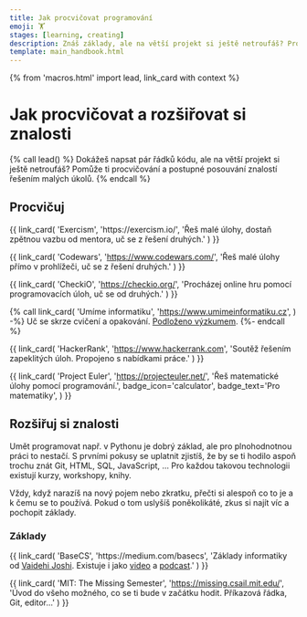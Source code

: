 ```yaml
---
title: Jak procvičovat programování
emoji: 🏋️
stages: [learning, creating]
description: Znáš základy, ale na větší projekt si ještě netroufáš? Procvičuj programování na malých úkolech a rozšiřuj si znalosti
template: main_handbook.html
---
```


{% from 'macros.html' import lead, link_card with context %}


# Jak procvičovat a rozšiřovat si znalosti

{% call lead() %}
  Dokážeš napsat pár řádků kódu, ale na větší projekt si ještě netroufáš?
  Pomůže ti procvičování a postupné posouvání znalostí řešením malých úkolů.
{% endcall %}

## Procvičuj

<div class="link-cards">
  {{ link_card(
    'Exercism',
    'https://exercism.io/',
    'Řeš malé úlohy, dostaň zpětnou vazbu od mentora, uč se z řešení druhých.'
  ) }}

  {{ link_card(
    'Codewars',
    'https://www.codewars.com/',
    'Řeš malé úlohy přímo v prohlížeči, uč se z řešení druhých.'
  ) }}

  {{ link_card(
    'CheckiO',
    'https://checkio.org/',
    'Procházej online hru pomocí programovacích úloh, uč se od druhých.'
  ) }}

  {% call link_card(
    'Umíme informatiku',
    'https://www.umimeinformatiku.cz',
  ) -%}
    Uč se skrze cvičení a opakování. [Podloženo výzkumem](https://www.umimeto.org/podlozeno-vyzkumem).
  {%- endcall %}

  {{ link_card(
    'HackerRank',
    'https://www.hackerrank.com',
    'Soutěž řešením zapeklitých úloh. Propojeno s nabídkami práce.'
  ) }}

  {{ link_card(
    'Project Euler',
    'https://projecteuler.net/',
    'Řeš matematické úlohy pomocí programování.',
    badge_icon='calculator',
    badge_text='Pro matematiky',
  ) }}
</div>


## Rozšiřuj si znalosti    <span id="skills"></span>

Umět programovat např. v Pythonu je dobrý základ, ale pro plnohodnotnou práci to nestačí. S prvními pokusy se uplatnit zjistíš, že by se ti hodilo aspoň trochu znát Git, HTML, SQL, JavaScript, … Pro každou takovou technologii existují kurzy, workshopy, knihy.

Vždy, když narazíš na nový pojem nebo zkratku, přečti si alespoň co to je a k čemu se to používá. Pokud o tom uslyšíš poněkolikáté, zkus si najít víc a pochopit základy.

### Základy    <span id="basics"></span>

<div class="link-cards">
  {{ link_card(
    'BaseCS',
    'https://medium.com/basecs',
    'Základy informatiky od <a href="https://twitter.com/vaidehijoshi">Vaidehi Joshi</a>.
        Existuje i jako
        <a href="https://dev.to/vaidehijoshi/linked-lists--basecs-video-series--2le8">video</a>
        a
        <a href="https://www.codenewbie.org/basecs">podcast</a>.'
  ) }}

  {{ link_card(
    'MIT: The Missing Semester',
    'https://missing.csail.mit.edu/',
    'Úvod do všeho možného, co se ti bude v začátku hodit. Příkazová řádka, Git, editor…'
  ) }}
</div>


<!-- {#

— Zvládnout psané návody a zdroje v angličtině. Bez ní se v IT funguje jen velmi těžko. Není potřeba mluvit, psát vysloveně bez chyb apod. většinu toho stejně ani nepíšou rodilí mluvčí. Ale přečíst si nějaký text a vědět o čem je, třeba: _By default, browsers separate paragraphs with a single blank line. Alternate separation methods, such as first-line indentation, can be achieved with CSS._ je skoro nutnost. Měl jsem klientku, která si hodně pomáhala automatickým překladačem a nějak to zvládla ale ideálně bys na angličtině měl zároveň pracovat, aby sis ji zlepšil. Za půl roku můžeš mít viditelné pokroky a rozhodně se ti to neztratí.
A to, že je alespoň nějaká angličtina v podstatě nutnost vědí i ve firmách. Takže když tam pošleš CV s tím, že umíš velmi málo, tak už si tím snižuješ šance i kdyby ta firma byla plná lidí, kteří mluví česky. Protože i v takové firmě je většinou zvykem psát třeba komentáře a další texty okolo kódu v angličtině.

algoritmy http://jeffe.cs.illinois.edu/teaching/algorithms/

https://www.manning.com/books/grokking-algorithms

DOM events https://domevents.dev/

assumptions, predpoklady - https://medium.com/@peter.hozak/krkolomn%C3%A9-predpoklady-6f658f552de4

Hafo se řeší jak odinstalovat Linux k Windows

teoreticka informatika - https://bigmachine.io/products/the-imposters-handbook/ a https://en.wikipedia.org/wiki/The_Pragmatic_Programmer

network programming https://beej.us/guide/bgnet/html/

MARKDOWN JAK FUNGUJE, ANALOGIE
Je to jako když jsi autor knihy a píšeš článek na psacím stroji - když chceš někde udělat nadpis, použiješ k tomu # apod. nebo to podtrhnes, když chceš udělat caru, tak uděláš spoustu - za sebou. Pak ten papír das vydavateli a tam to vezme sazeč a udělá z toho pěknou barevnou knihu. Tak Markdown je ten psací stroj a sazec je jakýkoliv program, který bere MD (strojopis) a produkuje HTML (barevnou knihu)
Jako autor mas na barvu obálky a font nadpisu v knize minimální nebo zcela žádný vliv
Ale můžeš dat sazeči vědět, kde je nadpis a kde je seznam

https://12factor.net/

https://www.freecodecamp.org/news/what-is-web-development-how-to-become-a-web-developer-career-path/

Learn learn learn loop
https://twitter.com/OzolinsJanis/status/1420344259367030784

koľko HODÍN DENNE musím PROGRAMOVAŤ? (programátor radí) https://www.youtube.com/watch?app=desktop&v=LG-d_BOZE6k

https://www.facebook.com/groups/pyonieri/posts/5247478988597569/?comment_id=5249157481763053&reply_comment_id=5249165655095569
Teď měj radost, že jsi to nakonec vyřešil 💪 Netrap se tím, že to bylo obtížné. To znamená, že ses u toho hodně naučil. Pokud je to tvůj první pokus aplikovat naučené znalosti na praktickém projektu, není divu, že to šlo obtížně, protože tohle, to přemýšlení kolem toho, rozsekávání problému na podproblémy, debugování, apod., tohle je na celém tom programování to ono, co je největší skok od laika a sledovače tutoriálů k člověku, který dokáže něco reálně naprogramovat.
Mnoho lidí jen točí tutoriály a diví se, že pak nic nedokážou vytvořit. Ty už jsi dál! 🙂
A neboj, už třeba za měsíc se na ten svůj teď těžce vydřený kód budeš dívat a zasměješ se mu.


univerzální technologie, které potřebuješ všude https://twitter.com/vboykis/status/1451985733867216898

https://exercism.org/tracks/python/concepts
https://www.codecademy.com/code-challenges

nandtetris https://www.nand2tetris.org/

https://ivet1987.wz.cz/2020/03/koucovani-na-pyladies-kurzech/

https://regexcrossword.com/
https://refrf.dev/

UX - https://www.designui.cz/hledame-designera
UX http://www.asociaceux.cz/zacinate-s-user-experience

challenge https://www.trywilco.com/

fyzika, animace v javascriptu - https://thecodingtrain.com/, https://natureofcode.com/

matika pro vyvojare https://youtu.be/bOCHTHkBoAs

zaklady bezpecnosti - odkazy na dobre veci jsou na poslednim slajdu kayly prednasky pro klub

data science - My "data science is different now" post has Data Reddit asking questions already answered by my post.
https://twitter.com/vboykis/status/1419302245854818306

https://nemil.com/categories/notes-to-a-young-software-engineer/

- Tereza podcast skvela citace na vliv a výhody komunit
- https://www.pythonistacafe.com/

https://www.mjt.me.uk/posts/falsehoods-programmers-believe-about-addresses/

testování - Pánek má spoustu materiálů k automatizaci: https://www.youtube.com/watch?v=OnpOwlp8Hrg&list=PLZaZq-LUymhx3Lip30OGmsMPdAVoNl45i&index=5

Tak mě napadá, jestli by zdejší mozkový trust nedokázal dát dohromady typická spojení obor + programovací jazyk. Ve smyslu v jakém jazyce se nejčastěji programuje v konkrétních oborech. To by bylo další ze skvelých vodítek pro switchery, když se rozhodují, do jakého jazyka se pustit.
Už jsem tady ten hypreskill.org (od JetBrains) dával víckrát, mám pocit, že to tam celkem mají. Je nutno si kliknout na *open original*, je to dost velkej screenshot…  (rozbalil jsem na ukázku OOP)

Zkus hyperskill.org od JetBrains. Jsou tam algoritmy, matika, obecny veci (kamarad s nedostudovanym matfyzem a dostudovanym Bc. na CVUT FIT rikal, ze mu prijde, ze je tam toho az az co se tyka tech algoritmu a matiky, takze bych se netyral se vsim, ja to bohuzel neposoudim, sem v tomhle pastevec). A myslim, ze by mohl byt nejakej trial mesicni nebo tak neco, abys videl, ze to stoji za to nebo ne.

Zmínit Sifrovacky jako způsob jak si s tím hrát ve volném case

Complete Introduction to the 30 Most Essential Data Structures & Algorithms - DEV
https://dev.to/iuliagroza/complete-introduction-to-the-30-most-essential-data-structures-algorithms-43kd

https://dr-knz.net/programming-levels.html
CEFR https://www.linkedin.com/feed/update/urn:li:activity:6832917085660725248/?commentUrn=urn%3Ali%3Acomment%3A(activity%3A6832917085660725248%2C6832968938511458304)
CEFR Radek Holý
Už se to potřetí snažím přečíst celý, ale nemám na to morál. Nicméně ty kusy, co jsem viděl, vypadaj super. Moc se mi to líbí.
Jen mám pocit, že tam chybí totéž, co řešíme i u nás ve firmě. Soft skills. Jo, je to takový zaklínadlo, ale ukazuje se, že tak nějak podvědomě člověk bere v potaz při povyšování i tuhle stránku. Hlavně co se týče týmové spolupráce a komunikace s klientem/businessem. To v té tabulce zohledněné nevidím.

https://naucse.python.cz/2020/linux-admin/
https://www.edx.org/course/fundamentals-of-red-hat-enterprise-linux

Toto je na procvičení úplně nej: https://ksi.fi.muni.cz/ a nejlepší Python videa má na YouTube Corey Schafer.

https://wizardzines.com/comics/

Prozkoumat tohleto od Radka - https://www.codingame.com/start

https://codingcompetitions.withgoogle.com/codejam
https://adventofcode.com

testování - co to je https://www.youtube.com/watch?v=LQcKWKJ68ps
testování jak na to - https://discord.com/channels/769966886598737931/788826407412170752/884384772669972481

jak na security https://discord.com/channels/769966886598737931/769966887055392768/897087048110997584

8-Bits of Advice for New Programmers (The stuff they don't teach you in school!) https://www.youtube.com/watch?v=vVRCJ52g5m4

Objektove programovani v pythone https://www.youtube.com/playlist?list=PLITREQqtwnOkN5VZv-pD3vm7eBDp7zVcn

Data a social justice https://ehmatthes.github.io/pcc_2e/challenges/coding_for_social_justice/
samizdat

https://wiki.provyvojare.cz/

I am of the opinion that every developer needs to have a solid foundation in computer science/IT
to be successful. If you're a bootcamp or self taught developer, take the time to learn CS concepts like how CPUs,OSes, memory, filesystems, & networks  work, you'll be better for it
https://twitter.com/terrameijar/status/1309999684413521921

PETR A ALGORITMY
- Jak by sis to vlastne teda konkretne predstavoval? Kdyz potkam nekoho, kdo by chtel o algoritmech neco vedet, mam ho poslat za tebou s tim, ze chces vytvorit materialy na toto tema nebo ze je to naucis?
- Můžeš, nebo jen dej vědět že je zájem. Od juniorů nebo i z druhé strany – kdyby si někdo stěžoval že to junioři z JG neumí.

Skills
https://github.com/juniorguru/junior.guru/issues/3

SQL
Především toto: http://sqlzoo.net a případně http://www.w3schools.com/sql/trysql.asp?filename=trysql_select_all
https://mail.google.com/mail/u/0/#inbox/FMfcgxwDrlfqmHRzCLJsKHHFDHbbwrJF

design systems
https://adele.uxpin.com/
http://styleguides.io/

The Most Important Non-Programming Skills for Programmers
https://welearncode.com/most-important-nonprogramming/

proč třídy
https://www.reddit.com/r/learnpython/comments/f0ir0x/i_have_a_demon_i_consider_myself_a_decent_python/?utm_source=share&utm_medium=ios_app&utm_name=iossmf

pridat neco o data analyticich? https://veekaybee.github.io/2019/02/13/data-science-is-different/

linux kernel https://linux-kernel-labs.github.io/refs/heads/master/index.html

Máme selektuju.cz a jakpsatsql.cz ale je to zatím stavěný na snowflake s predpripravenyma datama a dost punkový. Asi by tam šel přidat návod, jak data v trialce naimportovat.
https://github.com/czechitas/da-data-jakpsatsql

CZECH TESTERS GROUP (Prague, Czech Republic)
https://www.meetup.com/ProfessionalTesting/

https://regex101.com/

API - Frontend backend apis https://discord.com/channels/769966886598737931/788826407412170752/916448465817600001

JAK SE NAUČIT JINÝ JAZYK - CELÁ NOVÁ STRÁNKA
přidávám cheat sheet, který porovnává syntaxy pythonu a JS, což člověku dá rychlý náhled jak něco napsat v JS (nebo obráceně). https://github.com/LambdaSchool/CS-Wiki/wiki/Javascript-Python-cheatsheet a https://sayazamurai.github.io/python-vs-javascript/
learn x in x minutes https://twitter.com/nbashaw/status/1187779382628081664

Data science playground https://www.kaggle.com/

Knihy https://learntocodewith.me/posts/programming-books/

JAK SI VYBRAT JAZYK
Ptáš se, jaké auto je nejlepší na to, aby ses naučil řídit. Odpověď je, že nejlepší je jakékoliv, které můžeš zkoušet řídit a nejlépe takové, ve kterém ti to půjde dobře a bude tě to bavit.
Odpověď je, že je jedno, jaký programovací jazyk si vybereš, pokud tě bude bavit a pokud tě napadá, co si v něm pro sebe vytvoříš jako první projekt. Klidně PHP nebo HTML, pokud to má být webovka, klidně C#, pokud hra, je to jedno. Jestliže vůbec nevíš, tak si vyber Python, protože je to dobrá univerzální první volba, dobře se učí a používá se v mnoha oborech, takže si můžeš vybrat později, kdy už tomu budeš lépe rozumět.
Ptáš se, jaké auto je nejlepší na to, aby ses stal profi řidičem. Jenže profi řidičů je spousta druhů a my nevíme, co budeš chtít potom dělat. Řídit autobus (MHD řidič), kamion (mezinárodní dopravce), motorku (kurýr), limuzínu (řidič a bodyguard v jednom 　 )? Každé z toho bude vyžadovat trochu jinou praxi.
Odpověď je, že každý jazyk se hodí na něco trochu jiného. Pokud jsi si jistý, že chceš profesionálně programovat mobilní aplikace, asi nemá smysl ti doporučovat něco jiného, než Kotlin (Android) nebo Swift (iOS). Pokud si ničím tak úplně jistý nejsi, tak si vyber Python, protože je to dobrá univerzální volba, používá se v praxi v mnoha oborech, takže se i pouze s ním (dokonce bez znalosti HTML a dalších) lze uplatnit a najít si svou první práci. Každý další programovací jazyk pro tebe už bude snazší se naučit, takže pokud nevíš, moc to neřeš, v budoucnu se snadno cokoliv doučíš nebo přeučíš, až vědět budeš.
Víc o tom píšu tady: https://junior.guru/learn/

https://www.learnpython.org/
https://github.com/ronreiter/interactive-tutorials

Nauč sa matiku
https://www.elea.sk/
Elea je historicky prvý projekt s matematickými výukovými videami v SR a ČR. Nájdete tu kvalitné a zrozumiteľné materiály úplne zdarma.

My Favorite Free Resources for New Programmers
https://welearncode.com/favorite-free-resources/

The OSSU curriculum is a complete education in computer science using online materials. It's not merely for career training or professional development. It's for those who want a proper, well-rounded grounding in concepts fundamental to all computing disciplines, and for those who have the discipline, will, and (most importantly!) good habits to obtain this education largely on their own, but with support from a worldwide community of fellow learners.
https://github.com/ossu/computer-science

Podobný cíl jako OSSU má i "Teach Yourself Computer Science". Slovy autorů: "You don’t need yet another “200+ Free Online Courses” listicle. You need answers to these questions: Which subjects should you learn, and why? What is the best book or video lecture series for each subject? This guide is our attempt to definitively answer these questions." https://teachyourselfcs.com/

Parádní příspěvek o algoritmech
https://discord.com/channels/769966886598737931/769966887055392768/906583738140467271

Unity
Za uložení na později stojí i Brackeys na YT. Kanál narvanej úplně vším co tě okolo tvorby her v Unity napadne. K prasknutí. Má pak i discord komunitu, početnou a aktivní. https://www.youtube.com/c/Brackeys

Morsels exercise
https://twitter.com/obiskywalker/status/1278665773523898368

Kateřina Shine Churanová Kniha Fluent Python od O'Reilly. Asi nejlíp zpracovaná učebnice Python pro pokročilé.

sítě
https://www.libordos.eu/Prednasky/

If you want to start learning Python programming with a focus on data analysis (for journalism) this is the best starter course I've ever encountered https://t.co/jkmx3tjAM3— Simon Willison (@simonw) March 21, 2020
https://twitter.com/simonw/status/1241403850788982784

This is a series of books diving deep into the core mechanisms of the JavaScript language. This is the second edition of the book series:
https://github.com/getify/You-Dont-Know-JS

deeplearning
https://www.facebook.com/groups/pyonieri/permalink/3292652264080261/
https://deeplizard.com/learn/playlist/PLZbbT5o_s2xq7LwI2y8_QtvuXZedL6tQU
https://www.mff.cuni.cz/en

datovy povolani - Kokes:
ty role se rok od roku mění, ale ta nějak dlouhodobě to vnímám takhle- data analyst - tohle vzniká z těch různých digitálních akademií, databázovejch tréninků atd., zejména deskriptivní analýzy, reporting atd.
- data scientist - taková všehochuť, všichni to chtěj, nikdo neví co to vlastně je, a každej kdo prošel jednou Kaggle competition si to píše do CV
- data engineer - infrastrukturní/orchestrační support pro ty dvě role výše - moc firem je nemá, často jsou (částečně) nahrazovaný nějakou službou/infrastrukturou/kontraktoremco se týče hlášení - tak na analysty se hlásí juniornější lidi, kteří se chtěji dostat do oboru, na scientisty se hlásí skoro všichni a na engineery skoro nikdo
https://gist.github.com/kokes/49ca2f42edf30d6a1f02e3859ad3f9f2

https://www.fullstackpython.com/

Alois Tomasek za me nejlepsi zdroj kterej rad davam je tenhle https://krokodata.vse.cz/ .... k pochopeni SQL je dobry odkaz treba O modelování -> tutorial analyzy -> vztahy

The old age problem of junior sysadmin or programmer pic.twitter.com/OALNV1Xgij— The Best Linux Blog In the Unixverse (@nixcraft) November 26, 2018
https://twitter.com/nixcraft/status/1066903824634384386

MeetUp-ing like a Boss
https://medium.com/le-wagon/meetup-ing-like-a-boss-1a4493d75fa6

Mapa technologií
https://discord.com/channels/769966886598737931/811910782664704040/847778860928860170

OOP bez blbostí
https://www.reddit.com/r/learnpython/comments/lkaffj/looking_for_a_tutorial_on_classes_that_isnt_about/?utm_source=share&utm_medium=ios_app&utm_name=iossmf

DNS, sítě https://twitter.com/simonw/status/1364356791954366464

nejlepsi kurz na OS https://www.udacity.com/course/introduction-to-operating-systems--ud923

Jak vysvětlit OOP https://www.reddit.com/r/learnprogramming/comments/m6yb5z/how_would_you_explain_what_object_oriented/

design patterns overused
https://twitter.com/ericnormand/status/1364595203420479494
https://trello.com/c/eSNJQTCe/2273-design-patterns
K návrhovým vzorům – rozdělil bych je takto 🙂  - takové, na které selským rozumem přijdete (např. zmíněný adapter), ale je fajn mít nějakou terminologii (a bohužel i buzeraci na pohovorech). - pak takové, které řeší nějaký konkrétní problém v konkrétním jazyce (typicky Java, C++), a třeba nedávají smysl v Pythonu - např. singleton - a vzory, které vám pomohou vyřešit nějaký hlubší problém a selským rozumem byste na ně přicházeli dlouho nebo by vás ani nenapadlo je použít - dataloader, data mapper, unit of work, activerecord, idempotence, immutable typy, job queue...

Junior frontend CLI:  hlavně se toho nebát, za mě tohle (+-): ls, pwd, cd, mkdir, touch, ls -a, ls -l, ls -alt (jako ukázka kombinace parametrů), cp, mv, rm, *, ** (globstar), >, |, sort, grep, doplňování, historie příkazů a hledání v historii + základní použití gitu na CLI, curl, bash profile

dataři https://www.kaggle.com/ plus pripnute odkazy na diskuzi
https://discord.com/channels/769966886598737931/769966887055392768/836998750182047804

debata o čistém kódu
https://discord.com/channels/769966886598737931/789107031939481641/838469696663322625

Certifikát PCAP
https://www.facebook.com/groups/pyonieri/posts/4377451915600285/

VYSVĚTLIT KONCEPT SLOŽEK A ADRESÁŘŮ A PROJEKTŮ, META JAKOŽE
Já právě v tom roce 2017, jeden den dělali jednoduchou HTML stránku (index.html) a když sem druhej den řekl: otevřete si tu stránku a budeme pokračovat, tak byl problém.
„Nevím kde to je“. Protože při vytváření vůbec nemyslela na lokaci, prostě se to udělá a je to. A pak to dala do spotlightu… index.html je na MacOS zjevně dostkrát…
https://www.theverge.com/22684730/students-file-folder-directory-structure-education-gen-z


--- https://discord.com/channels/769966886598737931/769966887055392768/1106993630209638500
ahoj, mam dotaz, nevim jestli bych to měl psát do poradny, ale já se v těch kategoriích tak nevyznám :

MATEMATIKA pro Developery?
Takže, jsem spokojeně zaměstnanej rok mám víc peněz a nějak stíhám (takže pohoda) a uvažuju o tom že bych ve volném čase kouknul po nějaké matematice pro programátory. Hlavní důvod že mě na základce matematika dost bavila. Studoval jsem sice gympl, ale tenkrát jsem nějak nestíhal chodit do školy 😄 😄  tak ze středoškolský matematiky už skoro nic nevím a co jsem věděl, jsem zapomněl po testu. Každopádně, nic mě do toho nenutí, hrozně rád bych se tím ve volným čase prokousával a vytvořil si alespoň nějaké základy. Jednou začas si k tomu sednu a prokousávám se Khan academy. Přesto budu moc rád za jakékoliv tipy na "základy" plus pokročilé - např. jaké kurzy jsou fakt dobré a tak podobně. Je to takovej geekovskej "kink" se naučit nějakou matematiku, nevím jak moc mě to chytne a nedělám si iluze o tom jak náročnej je to obor. Ale když už se na to podívám, mohl bych to spojit s nějakou matikou užitečnou pro developery :))
---


--- https://discord.com/channels/769966886598737931/788826407412170752/901412010410008577
Pánek má spoustu materiálů k automatizaci: https://www.youtube.com/watch?v=OnpOwlp8Hrg&list=PLZaZq-LUymhx3Lip30OGmsMPdAVoNl45i&index=5
---


--- https://discord.com/channels/769966886598737931/769966887055392768/897087048110997584
Vystudovaná škola je irelevantní, fakt. Když pominu procesní části kyberbezpečnosti, kde je stejně dobrý vstup pro právníka, ekonoma jako informatika, tak ty technický části kyberbezpečnosti na škole nic moc neudělají. I na specializovaných školách je to pár profilujících předmětů, navíc (bohužel) ne vždycky valné kvality. Jako juniorní základ bych řekl, že pokud má člověk technické znalosti, aby dokázal přečíst a pochopit Security Engineering od Rosse Andersona https://www.cl.cam.ac.uk/~rja14/book.html (druhá edice je tam elektronicky zdarma), tak je na tom líp než průměrný absolvent oboru kyberbezpečnosti na výšce. Ta vysoká škola s tímhle zaměřením ti dá prostor se tomu věnovat, ale nic negarantuje - můžeš vyjít super nabitej, nebo taky prolézt s tím, že to na tobě nezanechá stop ani v nejmenším.
---


--- https://discord.com/channels/769966886598737931/811910782664704040/892875350655262773
Nedávno jsem narazil na knihu Refactoring UI (https://www.refactoringui.com/book). Rozebírá tam velmi hrubě základní teorii barev, volbu písem, jak pracovat s bílým místem atd. Je ale hlavně o tom řemeslu a systematičnosti - ukazuje, jakým způsobem postupovat, aby výsledek vypadal dobře. Celá kniha se nese v duchu "redukce možností" - radí například, jak si poskládat paletu barev a jejich odstínů. Když pak člověk vybírá vhodnou barvu pro tlačítko a má 20 možností, tak se trefí spíš, než když jich má 16 milionů (celé RGB). V knížce je i spousta praktických tipů na práci s kontrastem, obrázky, stíny...
---


--- https://discord.com/channels/769966886598737931/788826190692483082/884015212573904916
Zkusil jsem něco dát dohromady, postupně to asi budu vylepšovat: https://itsrazy.cz/
Chybí vám tam kdyžtak nějaký meetup?
---


--- https://discord.com/channels/769966886598737931/788832177135026197/883236495060783114
Motivován debatou jinde, jestli je lepší CZ nebo US rozložení klávesnice pro vývojáře jsem aktualizoval „tahák“ na klávesnici. Třeba by se i tady mohl někomu hodit.

**EDIT: verze aktualizovaná  podle připomínek**
PNG (1920×1080 px) https://coreskill.tech/downloads/klavesnice-cz-en.png
SVG https://coreskill.tech/downloads/klavesnice-cz-en.svg
PDF (A4 pro tisk) https://coreskill.tech/downloads/klavesnice-cz-en.pdf
---


--- https://discord.com/channels/769966886598737931/788832177135026197/877136649933455360
YouTube algoritmus mi po čase doporučil dobré video. Pro ty, kteří baží po přehledném vysvětlení OOP https://www.youtube.com/watch?v=m_MQYyJpIjg
---


--- https://discord.com/channels/769966886598737931/788832177135026197/870253808037552168
Je to devops focused, ale i tak je to sada dobrejch rad, kde ty hlavní jsou: 1) koncepty se napříč technologiema tolik neliší, takže je hlavní pochopit ty, 2) je dobrý mít rozhled, i když jste "jen" programátor, protože pak můžete dělat lepší architektonický rozhodnutí https://www.youtube.com/watch?v=d8X4Nd5gswU
---


--- https://discord.com/channels/769966886598737931/788832177135026197/867726165561049129
Ahoj, posílám zdroje, které jsem já používala:

* toto je super úvod do DB, sice tam používá SQLite a Python, ale začíná s ukládáním dat do Google sheets a uvidíš, jaký je rozdíl a proč jsou DB užitečné, takový krok za krokem, jak jsme se dostali k DB: https://www.youtube.com/watch?v=Wb0DM9I8RDo
* k procvičování SQL doporučuju Murder Mystery, je to hrozně zajímavé: http://mystery.knightlab.com/
* k modelování jsem používala krokodýlovy databáze: https://krokodata.vse.cz/DM/DMDB
* MUNI má materiály k DM online: https://www.fi.muni.cz/~xdohnal/lectures/PB154/czech/

EDIT: když už mám několik špendlíků, zkusila jsem vygooglit další zajímavé zdroje:
* ELI5 (explain like I were 5) o databázích, první dvě odpovědi: https://www.reddit.com/r/explainlikeimfive/comments/jht6he/eli5_what_are_databases_and_how_do_they_work/
* ELI5 o tom, jak ukládat velké množství dat do DB: https://www.reddit.com/r/explainlikeimfive/comments/78ppdo/eli5_how_does_a_database_handle_1_billion_users/
* SQL tutorial: https://www.w3schools.com/sql/default.asp
* SQL joins visualizer: https://sql-joins.leopard.in.ua/
* Vennůvy diagramy, ze kterých vychází SQL joiny: https://www.mathsisfun.com/sets/venn-diagrams.html
---


--- https://discord.com/channels/769966886598737931/788832177135026197/867285980209348628
Tohle nemusí být špatný čtení (díky <@!739821357503742042> , že to na LI lajkla https://blog.oliverjumpertz.dev/the-10-most-valuable-lessons-i-learned-as-a-developer)
---


--- https://discord.com/channels/769966886598737931/789092262965280778/1035308642427228221
https://www.smashingmagazine.com/2020/09/figma-developers-guide/
Ještě článek 😉
---


--- https://discord.com/channels/769966886598737931/797040163325870092/1015688999676936252
https://mystery.knightlab.com/ Kdo je vrah? :))
---


--- https://discord.com/channels/769966886598737931/916339896963190785/1014539554952314901
Tohle je ultimátní YT kanál na tohle téma: https://www.youtube.com/c/professormesser
Má to rozházený po playlistech na certifikace od firmy CompTIA (A+ je obecné IT, NET+ jsou sítě a Security+ je IT bezpečnost)
Sjel bych to přesně v tomhle pořadí 🙂
Pokud bys radši česky, tak sítě jsou super napsaný třeba tady od Peterky: https://www.earchiv.cz/l226/index.php3
Dobrý a vtipný YT kanál od jednoho síťaře: https://www.youtube.com/c/NetworkChuck
Penetrační testování: https://www.hackthebox.com/
Python začni klidně tady, kde jsem začal i já 🙂 https://pyladies.cz/course.html
---


--- https://discord.com/channels/769966886598737931/788832177135026197/1007554087887314944
skvělý materiál na téma, jak fungují web servery

https://ruslanspivak.com/lsbaws-part1/
---


--- https://discord.com/channels/769966886598737931/789092262965280778/1000826851050131537
Teoreticky bys měla umět javascript, a ten se používá i na backendu. Backendistu/fullstack z tebe nebude dělat znalost dalsiho jazyka (i když to se hodí), ale znalost databází, ORM, testování, API, queues (async/background zpracovávání), devops, logování, debugování… vše klidně v javascriptu/typescriptu. Nebo v tom javascriptu aspoň můžeš začít, ať vidíš, jestli se ti to líbí, bez toho, abys nejdřív marnila čas učením se dalšího jazyka. Nebo se můžeš učit typescript, pokud ho zatím neovládáš.
---


--- https://discord.com/channels/769966886598737931/788832177135026197/985177771284262962
20 hodin týdně 2 roky.
https://twitter.com/kondrej/status/1535586323461033984
https://twitter.com/svpino/status/1535230313315508224
https://github.com/ossu/computer-science
---


--- https://discord.com/channels/769966886598737931/806215364379148348/981836438893101066
Tohle není moc o zadání, ale o tom, "jak se orientovat v kodu". Když se teď bavím s těmi, které mám třeba na starosti a dělají vlastní první větší projekty, sami se ptají: "když se dostanu k reálnému projektu, který je velký, jak v tom pracovat?"
---


--- https://discord.com/channels/769966886598737931/769966887055392768/974691777820905502
Trochu navážu i na diskuzi výše, že je podle mě dobré dělat si _přehled_, tedy zkoumat věci do šířky (čím víc, tím líp), ale povrchně. Vědět, že existují, tušit, co dělají. A potom mít jednu dvě věci, které se opravdu _učím_. Díky přehledu se pak mohu lépe rozhodovat o tom, co se chci učit. Nesmí se to ale přehnat, aby se místo získávání přehledu (= pustím si pár YT videí o té věci nebo přečtu jeden článek) nestalo učení všeho (= dokončím kurz na to téma).
---


--- https://discord.com/channels/769966886598737931/811910392786845737/968592246209388615
zaujímavé python výzvy na učenie https://www.practiceprobs.com/
---


--- https://discord.com/channels/769966886598737931/769966887055392768/968070061183082536
Dávnejšie som si pre klientov/rodinu/kamarátov a začiatočnícke Czechitas kurzy napísala IT slovník základných pojmov, ktoré pred nimi používam, aby mi rozumeli a lepšie sa v IT zorientovali - https://kompilator.medium.com/it-slovn%C3%ADk-7b71b75d6099 . Celé som sa to snažila napísať svojimi slovami a dala som tam aj čo ma navyše sem-tam napadlo.
---


--- https://discord.com/channels/769966886598737931/811910782664704040/966976515856273428
b) Ty dvě věci, kromě toho, že obě souvisí s JavaScriptem, jsou vlastně úplně něco jiného.

**Next.js je framework postavený na Reactu.**
Je to React + nějaká hromada kódu k tomu + dokumentace a usnadní ti to dělání webů na Reactu, protože už je tam dost věcí, který bys jinak musel dělat sám, vyřešenejch.

**Node.js je „JavaScript runtime“**, tedy běhové prostředí, to je něco, co umí spustit JavaScript na počítači. Ať už je to tvůj notebook nebo nějaký server a musíš si to na něj nainstalovat a pak tam můžeš spouštět programy v JS.
To samé se dělá pro Python a některé další jazyky.
---


--- https://discord.com/channels/769966886598737931/811910782664704040/965681036157653022
jo, rozhodně zkus. Na tom se naučíš řešit problém v jakéomkoli programovacím jazyce. Codewars je asi nejlepší, protože jsou tam přehledně seřazená řešení od jiných lidí - podle kvality kódu a taky se dá filtrovat podle jazyka. Takže až si to napíšeš sám, koukneš, jak to udělali "mistři". A nebo koukneš, když fakt nevíš. A začíná to úplně lehkýma úlohama. Hackerrank je o něco těžší mi přijde. Na druhou stranu u Hackerranku byly k některým úlohám dost kvalitní diskuse, ze kterých se člověk taky ledacos dozvěděl.
---


--- https://discord.com/channels/769966886598737931/916339236721004595/957246070864363520
Pěkný článek, jak funguje OAuth2 pro začátečníky 🙂 (mě to hodně pomohlo, když jsem se to snažil před lety pochopit) - http://agileanswer.blogspot.com/2012/08/oauth-20-for-my-ninth-grader.html
---


--- https://discord.com/channels/769966886598737931/769966887055392768/945383885531930785
článek k tomu: https://digichef.cz/otazky
---


--- https://discord.com/channels/769966886598737931/806621830383271937/939241551681425448
Není jen JS Fiddle, existuje i SQL Fiddle 😱 🙂 http://www.sqlfiddle.com/#!3/002f1/2
---


--- https://discord.com/channels/769966886598737931/811910782664704040/937839936424509500
https://github.com/kettanaito/naming-cheatsheet
---


--- https://discord.com/channels/769966886598737931/789087476072710174/934111300798271529
<:vscode:628587870273142795>  https://vscodecandothat.com/
---


--- https://discord.com/channels/769966886598737931/916346318048337960/930759930904993834
Pokud ti jde o úplný základy syntaxe, tak doporučju hostovaný tutoriály jako je https://sqlzoo.net/wiki/SQL_Tutorial, bude jich jistě víc (tipuju, že repl.it něco má). Pokud bys pak chtěl vlastní data, tak doporučuju SQLite s nějakým rozhraním - já mám rád mnohokrát zmiňovaný TablePlus (jen mu dáš cestu k databázi na disku a jedeš)
---


--- https://discord.com/channels/769966886598737931/806621830383271937/930220329031307285
[sítě] objevil jsem Cisco Packet Tracer https://www.netacad.com/courses/packet-tracer - docela pěkná hračka k pochopení sítí. Jde tam snadno poskládat libovolná síť a pak pozorovat, kudy a jak data tečou, krok za krokem...
---


--- https://discord.com/channels/769966886598737931/788832177135026197/919699123081449543
Asi to tu ještě nebylo zmíněno, tak to sem dávám – super tool na prohledávání modulů a funkcí ve standardních knihovnách různých jazyků (a sem tam i dalších knihoven). Podporuje i offline režim.
https://devdocs.io/
---


--- https://discord.com/channels/769966886598737931/788832177135026197/913331018864414751
Mě pomohl až Lumír 🙂 https://youtu.be/1UPTK8OTdeg
---


--- https://discord.com/channels/769966886598737931/788832177135026197/910436103838912532
Kdyby chtěl někdo něco programovat 😉
<:python:842331892091322389> <:javascript:842329110293381142> <:java:847749733664555018>
Vypadá, že to je zadarmo.
https://www.codecademy.com/code-challenges
> With technical interviews, practice makes perfect. Now, you can practice real code challenges from actual interviews to see how your skills stack up. If you get stuck, we’ll point you to what you still need to learn.
Nevím, jestli se v českém prostředí tohle objevuje u pohovorů, ale jako cvičení to pro někoho může být zajímavý.
---


--- https://discord.com/channels/769966886598737931/769966887055392768/906580836185428020
K algoritmům obecně třeba tohle: https://knihy.nic.cz/files/edice/pruvodce_labyrintem_algoritmu.pdf
---


--- https://discord.com/channels/769966886598737931/788832177135026197/1099057039549927534
Průlet matematikou, která se někdy hodí většině programátorům. Nemusíte ji umět, ale chcete vědět, jak se to jmenuje a co to je, abyste si to uměli aspoň vygooglit, až to budete potřebovat 🔢 https://youtu.be/bOCHTHkBoAs
---


--- https://discord.com/channels/769966886598737931/1075541542669922424/1098976769509445653
ad materialy, z hlavy:
* surrounded by idiots - jak se lidi chovají a proč se chovají tak, jak se chovají
* how to win friends and influence people - nejlepší kniha ever o lidech a o tom, jak udělat takový dojem, že tě lidi budou mít rádi
* how to present on ted talk - o prezentačních dovednostech, do hloubky a na profi úrovni, přímo od zakladatele ted talků
* the subtle art of not giving a fuck - právě čtu, ale má to dobré hodnocení
* radical candor - o dávání zpětné vazby, užitečné pro ty, co se jí bojí
* https://www.youtube.com/watch?v=Ks-_Mh1QhMc - nejlepší talk ever o sebevědomí a imposter syndromu
* https://www.youtube.com/watch?v=H14bBuluwB8 - o disciplíně a její vlivu na úspěch
---


--- https://discord.com/channels/769966886598737931/788826928147857439/1085251519496073368
Byste někdo kdo se těch Pyv účastníte mohl sepsat, jak to celé probíhá. Pro nás co jsme na podobné akci nikdy nebyli. Mě osobně se to těžko představuje. Bývá to v hospodě, zároveň je tam přednáška...někdy popis v angličtině někdy v češtině. Už z těchto informací mě napadá několik dotazů...komunikuje se tam v angličtině nebo je jen přednáška v angličtině? Sedí se tam po nějakých skupinkách u stolů nebo v řadách jako na přednášce? Je tam nějaký tlak na nově příchozí aby se představili nebo je naopak všichni přehlíží dokud se sami někam neuvedou?
---


--- https://discord.com/channels/769966886598737931/806621830383271937/1065341778682712105
MDO https://www.trywilco.com/
---


--- https://discord.com/channels/769966886598737931/1002976022486057020/1004009895634403479
Ten dotaz je hodně do široka, ale v začátku bych se, jak píše Honza, soustředil na to, abych uměl problém rozložit na podproblémy a hlavně abych dokázal projít takovým tím kolečkem řešení problému:

1. Dostanu zadání (převodník z římských na arabská čísla)
2. Zjistím si všechno o problému který řeším, udělám základní rešerši (přečtu Wikipedii o římských číslech, zjistím kolik mají maximálně znaků, jak se strukturují, jaké mají speciální případy, atd.)
3. Až poté se zamyslím, jak nejlépe věc řešit. Navrhnu řešení. To znamená zamyslím se, jestli už něco neexistuje co můžu použít, jestli to vůbec musím programovat, kouknu se na balíčky, na standardní knihovnu, googlím jestli to někdo už neřešil přede mnou, pak si řeknu ok, asi to opravdu naprogramuju, tak a tak. Rozložím velký úkol na menší úkoly (načtení vstupu, převod textu s římskými čísly do arabských čísel, vypsání výsledku...).
4. Až v tuto chvíli jdu psát první kód.

Někdy je dobré smíchat trochu 3 a 4, čemuž se říká prototypování. Zkoušíš různé věci a to ti pomáhá lépe vymyslet finální řešení.

Toto je podle mě největší úkol pro začátečníka a na toto by se začátečník měl soustředit, aby si to osvojil a ideálně na praktických úkolech.
---


--- https://discord.com/channels/769966886598737931/993478147355971684/993479121483075684
pre ludi co nemaju OOP skusenosti mozem odporucit pozret si nejaky clanok k SOLID principom, napr. https://www.digitalocean.com/community/conceptual_articles/s-o-l-i-d-the-first-five-principles-of-object-oriented-design a zapamatat si zo 2 vety k aspon 3 z 5 bodov, to by malo stacit na 99% interview o OOP pre zaciatocnikov, aby clovek nedostal cerveny bod (povedat, ze nemam skusenosti, ale cital som clanok o SOLID a zapamatal som si z toho xxx)
---


--- https://discord.com/channels/769966886598737931/789087476072710174/1112727311347875922
https://cron-ai.vercel.app/
---


--- https://discord.com/channels/769966886598737931/789087476072710174/1112726378677272628
Máš odkaz? Já znám jen https://crontab.guru/ (teda „jen“ bych dal do závorek, už tohle mi přijde hodně užitečné 😄 )
---


--- https://discord.com/channels/769966886598737931/789087476072710174/1111723379028922418
Regulární výrazy. Napíšete a máte. https://www.autoregex.xyz/
---


--- https://discord.com/channels/769966886598737931/769966887055392768/1115564713242271854
Ještě jsem našel tento seznam backend challenges. https://github.com/CollabCodeTech/backend-challenges
---


--- https://discord.com/channels/769966886598737931/1117785793533071450/1117787037794324570
Ano, syntaxí, které jsou všechny markdown, ale mají nějaké speciální vlastnosti nebo s v některých detailech chovají jinak, je plno. Nicméně to, co je tady na Discordu jsou jen základní věci, takže se asi užijí všude, kde se to jmenuje Markdown.
---


---
Stalubo@ v mailu:
3. "PRŮBĚŽNÉ ZAPOMÍNÁNÍ" - i když se učíte denně, tak než se nachytříte jedno, tak to druhé pomalu začnete zapomínat. Protože to nepoužíváte. A nepoužíváte, protože čas není nafukovací a vy ho věnujete novému tématu. Navíc, to že se to člověk naučil, není nijak odměněno. Naučíte se, udělate test anebo si jenom odškrtnete a zatleskáte, ale za měsíc už si z toho pamatujete sotva polovinu. A to máte za sebou jen HTML, CSS a 40% SQL a čeká vás Python a GIt-Github.
; Člověk by už potřeboval dostávat malé "honorované" úkoly, aby získával jistotu, že to není jen učení do šuplíku. Kde netvoří žádné hodnoty. Něco, co by za ním zůstávalo. Když se necháte zaměstnat na part-time do Alberta k pokladně, tak je to sice "málo duchaplná práce", ale někdo vám za ni zaplatí. Když se učíte IT, tak "duchaplná práce", ale nevíte, jestli vám někdo někdy za ni bude ochoten zaplatit (jestli vydržíte, aby jste dosáhl toho stádia).
---


--- https://discord.com/channels/769966886598737931/1113873887445397564/1113931127531520050
Junior guru je skvělá příručka. Nauč se základy , udělej alespoň jeden velkej projekt, vymazli github -cv. Následoval jsem tyhle kroky a fungovalo to. Ale nemůžeš vynechat ten projekt. Musíš si prostě tim ušpinit ruce a zaměstnat hlavu. Když si vymyslíš svůj, bude tě to více bavit. Ale musíš vytvářet. A googlit ,jak na ty dílči kroky, ne procházet něčí osnovu. Protože to tě nenutí tolik přemýšlet. člověk  nesmí skončit u piškvorek z návodu, musí přidat něco svého co ho donutí se posunout. A bude to nepříjemné, když se zasekneě. Stalo se mi to hodněkrát. Celý den jsem strávil na tom , jak udělat jednu věc, kterou senior napíše za  20 minut.  Bylo to peklo, říkal jsem si , tohle už je můj limit.  Ale pak jsem to vždy nějak napsal a fungovalo to. Po třech měsích v práci se stydím, za svůj projekt, se kterým jsem se o tu práci ucházel. Ale podle mě bylo to co zaměstnavatele přimělo mě vyzkoušet. To , že se pokusím udělat to co jsem si dal za úkol i když to je náročné. Protože ten projekt je  pro začátečníka podle mě náročnější než kurz.  Ale zábavnější. A určitě tě vědomí toho, že si to dokázal vyrobit, naplní víc, než certifikát.
Nechci hodnotit výše zmíněné kurzy,  určitě mohou pomoci získat znalosti. Ale upřímně si polož otázku, jestli ty nepotřebuješ jen aplikovat a procvičit to, co už si minimálně jednou slyšel. Fandím ti. Máš výdrž a když nepolevíš, tak se ti ten cíl splní. Sleduji tě už dlouho a opravdu držím palce. Kdyby si měl pocit, že se chceš na něco z mé cesty zeptat, klidně napiš. Ale opravdu, zkus jít za tu hranu, toho, co se ti třeba nechce..tam tě totiž čeká to ,co chceš 🙂
---


--- https://discord.com/channels/769966886598737931/1084817360352989294/1120426048308379831
Bohužel mám příliš mnoho dobrovolnických aktivit, takže se nemůžu věnovat mentoringu. Nicméně mám jednu univerzální radu, která vás může zásadně posunout. Používejte statickou analýzu kódu https://blog.zvestov.cz/software%20development/2023/06/19/enum-a-staticka-analyza-kodu.html?utm_source=juniorguru
---


--- https://discord.com/channels/769966886598737931/789087476072710174/1137689798589554688
Tohle mi zrovna přistálo na timeline na Twitteru a když si vzpomenu na svoji první práci a cizí repo, může to tu podle mě někomu přijít vhod - jak se seznámit s existující / cizí codebase?
---


--- https://discord.com/channels/769966886598737931/811910782664704040/1136264122506416148
Nová stránka na procvičování kódění a programování! 🤩
Je to dost podobné jako FrontendMentor akorát jsou tam daily challenges jako na CodeWars. Plus může to člověk kódit přímo v prohlížeči (jako Scrimba 💜 ) a nemusí si nic stahovat.
https://icodethis.com/
---


--- https://discord.com/channels/769966886598737931/916346318048337960/1129327666290507827
Na vejsce jsme procvičovali na tomhle : https://sqltutor.fsv.cvut.cz/cgi-bin/sqltutor je to absolutně super přesně na biflovani základních selectu - některý datasety jsou triviální (nobelisti a Přemyslovci, některé jako třeba vodočty a tramvaje už vyžadovali vnořené selecty a složitější  kombinování tabulek 😀, takže se dá vybrat co zrovna chceš procvičit. Nejsou to velká data, ale to je na selecty téměř jedno.

Btw měli jsme na vejsce jednu slečnu, co se zvládla na zapoctak naučit všechny ty úlohy zpaměti... 😅🤦
---


--- https://discord.com/channels/769966886598737931/811910392786845737/1127896694323949619
Zajímavý článek o tom, jak použít GitHub API a najít zajímavé nové projekty v Pythonu za účelem toho, že by do nich mohl člověk třeba i přispět v rámci open source: https://mostlypython.substack.com/p/exploring-recent-python-repositories
---


--- https://discord.com/channels/769966886598737931/789087476072710174/1127897372047986709
„What if you could easily get a visual picture of how any Git command would impact your local repo, without interrupting your dev workflow?“ Nezkoušel jsem, ale vypadá to pěkně. Nástroj, který umí vizualizovat co se stane s vaším git repozitářem, když nad ním pustíte nějaký git příkaz https://initialcommit.com/blog/git-sim
---


--- https://discord.com/channels/769966886598737931/789087476072710174/1143045188885942314
Taky jste v záčátku hledali kde ja jaký znak?
https://klavesnice.czechitas-podklady.cz/

A moje frontendová verze v PDF ke stažení https://discord.com/channels/769966886598737931/789087476072710174/1090957362438869092
(založena na pythonní https://pyvec.github.io/cheatsheets/keyboard/keyboard-cs.pdf)
---


Security challenges:
- https://discord.com/channels/769966886598737931/769966887055392768/898300896868433931
- https://www.thecatch.cz/
- https://ctftime.org/
- https://ecsc.eu/


https://m.youtube.com/watch?v=LG-d_BOZE6k


--- https://discord.com/channels/769966886598737931/788832177135026197/1163098667738218586
Pro začátečníky možná až moc podrobnej článek o Unicode, ale zase pokud vás to zajímá, tak si počtete https://tonsky.me/blog/unicode/
---


--- https://discord.com/channels/769966886598737931/788832177135026197/1159450058194948138
Takové pozorování. I jako testeři budete potřebovat základy obsluhy linuxu. A když to budete umět předem, tak můžete zabodovat 😉 Typicky `ssh`, `cd`, `ls` a pak si přečíst logy třeba přes `less`.  Ne všechno a všude bude klikací v grafaně. https://www.thegeekstuff.com/2010/02/unix-less-command-10-tips-for-effective-navigation/
---


--- https://discord.com/channels/769966886598737931/769966887055392768/1157220299658493963
<@544187409026252800> dal na LI pěkný příspěvek o networkingu (jak na to) https://www.linkedin.com/posts/david-rajnoha-a62453168_pyconcz-velvetinnovation-edufestival-activity-7113409610085974016-phRH?utm_source=share&utm_medium=member_ios
---


--- https://discord.com/channels/769966886598737931/769966887055392768/1153399676817653840
Advice to beginners | Ned Batchelder

https://nedbatchelder.com/blog/202309/advice_to_beginners.html
---


--- https://discord.com/channels/769966886598737931/788832177135026197/1148913024577581148
Menší sbírka videí o konceptech kolem programování, poměrně nezávislá na použitém jazyce. https://www.youtube.com/@CodeAesthetic
---


--- https://discord.com/channels/769966886598737931/1184491871637078077/1184812245281165363
Ahoj, datová věda je pomerne široká oblasť. Z toho čo píšeš mi to znie že sa aktuálne formuješ ako datový analytik. Možno by som do tvojho rozhodovacieho stromu pridal ešte zamyslenie nad tým, do akej oblasti by si chcela ísť pracovať.

V tradičných korporátoch napríklad typu banka, kde pracujem aj ja, je dnes datová analýza postavená hlavne na SQL a PowerBI. Pokiaľ by si sa ale rada venovala aj nqpr. datařine v pythone tak si postráž na pohovore aby v tejto firme vôbec existovala podpora pre tento jazyk. Zároveň sa ti môže stať, že ťahúňom v rozvoji python riešení budeš práve ty - to nemusí vyhovovať ľuďom, ktorý vyžadujú silné seniorné vedenie.

V technickejšie zameraných firmách už dnes často datový analytik znamená aj SQL a python - tu ale často býva väčši presah do ďalších oblastí - modelovanie, machine learning atď. a často menší dôraz na tvorbu reportov a vizualizácií.

Jeden spoločný menovateľ je zjavný - vedieť dobre SQL je obrovské plus, nejde ani tak o fancy príkazy ako o schopnosť zorientovať sa v rôznych dátových zdrojoch, tieto dáta pospájať a získať požadovaný výsledok.

Ak by ti PowerBI nevyhovovalo, pretože máš radšej programátorskejší ako klikací prístup, python obsahuje veľké množstvo knižníc kde sa môžeš realizovať. Ja pracujem s knižcou Plotly Dash a naviazanými vizualizáciami v Plotly - u nás v banke ho používame ako alternatívu k PowerBI. Ak by si si chcela spraviť základný prehľad tak k workshopu na pycone som napísal aj rozsiahly návod pre datařov, ktorý by s dashom radi začali: https://github.com/martin2097/pycon-prague-2023-dash-workshop
---


--- https://discord.com/channels/769966886598737931/788832177135026197/1184824550324719616
Já se tady zjevím vždycky jen jednou za čas (hlavně v prosinci, náhoda?), tak aspoň (nejspíš opět) přidám tip na jeden z nejlepších malinko pokročilejších kurzů, který vám pomůže pochopit, jak vlastně počítač funguje a co se v něm děje. A je to zábava 🙂

https://www.nand2tetris.org/, resp. https://www.coursera.org/learn/build-a-computer
---


--- https://discord.com/channels/769966886598737931/769966887055392768/1182391116629286923
Do nedávna byla při programování klíčová schopnost efektivně googlit. Může to vypadat banálně ale umět efektivně googlit se člověk učil roky. Teď bude při programování klíčová schopnost efektivně využívat AI.
---


--- https://discord.com/channels/769966886598737931/788832177135026197/1180500106303242322
Ahoj, nedoporučili byste někdo nějaké kvalitní výukové materiály pro regulární výrazy?
Když tak vidím letošní Advent of Code, které mě tentokrát dokázalo demotivovat v jakýchkoli dalších snahách, asi bych se s nimi měla konečně začít kamarádit. 🙃
---


--- https://discord.com/channels/769966886598737931/806621830383271937/1179302149537140836
<:python:842331892091322389> Mnozí se už přesvědčili, že AI může být extrémně nápomocné, ale zároveň je to občas boj, aby dělalo to, co chceme. Tady je nejen skvěle popsáno, jak toto konkrétní GPTs tvořili, ale hlavně je to zaměřené na pomoc a vysvětlování Pythonu. <:python:842331892091322389>

https://www.linkedin.com/posts/nancyebain_meet-pypilot-a-customgpt-case-study-activity-7134904613622706176-eZ_W
---


--- https://discord.com/channels/769966886598737931/1170648798532489226/1170850238823661678
Angličtina.


Vidím asi 3 možné výjimky:
1. začátečníci na úplném začátku, pokud jim to pomáhá s pochopením toho, co dělají
2. lidi v týmu mají tak špatnou angličtinu, že jejich pojmenování brání chápání kódu těm, kteří ji mají lepší
3. to co už tu padlo, zvážil bych to tam, kde jde o termíny, které jdou blbě přeložit a stejně nikdo nebude vědět, co to znamená
---


--- https://discord.com/channels/769966886598737931/864434067968360459/1169910594497953812
Jaký je podel vás smysl či podstat komunikace a dobré komunikace obzvlášť?
---


--- https://discord.com/channels/769966886598737931/797040163325870092/1170063959508926565
Tady nějaký seznam, který jsem náhodně vygooglil https://github.com/kdeldycke/awesome-falsehood
---


--- https://discord.com/channels/769966886598737931/916339896963190785/1192738348998082611
Pokud používáte nějakého AI asistenta při psaní kódu, tak je jistá šance, že bude méně bezpečný a zároveň budete věřit, že je bezpečnější než kdybyste AI nepoužívali https://arxiv.org/abs/2211.03622
---


--- https://discord.com/channels/769966886598737931/1191365076188397591/1192218179880095764
U te diskuze ohledne AI bych vicemene souhlasil se vsemi zucastnenymi.
Ano, jeji podstatou je efektivita. Ta ale v kazde fazi znamena neco jineho.
Kdyz se ucim stavarinu, ochotne mi poradi, jak vypada cihla, proc malta lepi a jak tuhne beton. Odstranim zaseky, kdy nevim jak dal a zvysim efektivitu UCENI. Netroufl bych si ji ale jeste pozadat navrhnout cely dum.
Kdyz uz ale vim, jak se chova cihla, malta a beton, pomuze mi poskladat modulove patrove domy. Odstrani hodiny skladani a pocitani cihel a betonovych konstrukci. Zase to bude efektivita, ale uz efektivita PRACE
---


--- https://discord.com/channels/769966886598737931/789087476072710174/1194549501982163057
Jen tak na okraj kdo je STUDENT? Nebo dokonce i učitel, tak má COPILOT z GITHUBU ZADARMO!!! Šiřte to dál.
https://github.blog/2022-09-08-github-copilot-now-available-for-teachers/
---


https://cpu.land/
https://osveta.nukib.cz/local/dashboard/
https://www.fakturoid.cz/almanach/osobni-rozvoj/jak-pouzivat-chatgpt
https://www.marketawillis.com/blog/prakticke-programatorske-aktivity
https://www.youtube.com/watch?v=44sJQChy8g0

--- https://discord.com/channels/769966886598737931/797040163325870092/1198884862405386240
Dobré ráno 🙂 pondělní dávka motivace pro všechna kuřata 🐤
https://youtu.be/QG3C1uwuloM?si=wDfZpfewKdenSb7i
---


POVOLÁNÍ
https://www.careerexplorer.com/careers/database-architect/
https://lucietvrdikova.cz/it-tester-pozice/


--- https://discord.com/channels/769966886598737931/806621830383271937/1202873695417401404
Dobré ráno. Na mastodonu někdo sdílel tenhle anglický materiál o networkingu (počítačů, ne lidí) pro lidi, co o tom nic moc nevědí, ale umí v Pythonu. https://beej.us/guide/bgnet0/
---


--- https://discord.com/channels/769966886598737931/788832177135026197/1206557180996747294
Je to sice už trochu mimo zaměření JG, ale jen trochu.
Klára Scholleová sepsala návod „Jak do UX“
http://bit.ly/klary-jak-do-UX

<@668226181769986078> skoro si říkám, jestli bys na to nemohl odkázat někde strategicky v tvojí příručce 🙂
---


--- https://discord.com/channels/769966886598737931/769966887055392768/1212864059591098438
Dalo mi celkem problém pochopit, jak se to vůbec hraje 😅 Ale třeba jsem teď při nemoci jen „pomalejší“. Zkuste! Hra, která by vás měla naučit reguláry. https://regexcrossword.com/
---


--- https://discord.com/channels/769966886598737931/769966887055392768/1212779118647574538
Nedá mi to nezmínit tuhle klasiku :)) https://videacesky.cz/video/problem-s-casovymi-pasmy
Dívali jsme se na ní s kolegy před lety když jsme řešili časová pásma a posílal jsem to kolegům nedávno co pracovali na google calendar integraci 😁
---


--- https://discord.com/channels/769966886598737931/1176897784302014565/1211723120290037790
https://refactoring.guru
---


--- https://discord.com/channels/769966886598737931/769966887055392768/1210520377952829440
> You can ask stupid questions of ChatGPT anytime you like and it can help guide you through to the right answer.
>
> ...
>
> I've had real life teaching assistants who super smart, really great, help you with a bunch of things and on a few things they're stubbornly wrong.
>
> If you want to get good at learning, one of the things you have to do is you have to be able to consult multiple sources and have a sort of sceptical eye.
>
> Be aware that there is no teacher on earth who knows everything and never makes any mistakes.
https://simonwillison.net/2024/Jan/17/oxide-and-friends/#llms-for-learning
---


I regret to say it, but it's true: most of today's programming consists of regurgitating the same things in slightly different forms. High levels of reasoning are not required. LLMs are quite good at doing this, although they remain strongly limited by the maximum size of their context. This should really make programmers think. Is it worth writing programs of this kind? Sure, you get paid, and quite handsomely, but if an LLM can do part of it, maybe it's not the best place to be in five or ten years.
...
Finally, what sense does it make today not to use LLMs for programming? Asking LLMs the right questions is a fundamental skill. The less it is practiced, the less one will be able to improve their work thanks to AI. And then, developing a descriptive ability of problems is also useful when talking to other human beings. LLMs are not the only ones who sometimes don't understand what we want to say. Communicating poorly is a great limitation, and many programmers communicate very poorly despite being very capable in their specific field. And now Google is unusable: using LLMs even just as a compressed form of documentation is a good idea. For my part, I will continue to make extensive use of them. I have never loved learning the details of an obscure communication protocol or the convoluted methods of a library written by someone who wants to show how good they are. It seems like "junk knowledge" to me. LLMs save me from all this more and more every day.
http://antirez.com/news/140


https://twitter.com/kondrej/status/1535586323461033984


--- https://discord.com/channels/769966886598737931/1211759227320803449/1211965435420090393
Včera jsem konečně dojel dvoudílnou nalejvárnu od <@1002301544496119838> a <@1118626383183237200> právě o testingu. Od vstupních požadavků oboru až po zkušenosti přímo z pracovních pozic. Nic lepšího jsem na tohle téma ještě neviděl. To určitě doporučuju zkouknout https://www.youtube.com/watch?v=1efZbhcYY4g + https://www.youtube.com/watch?v=QUWbs_vqSbs
---


--- https://discord.com/channels/769966886598737931/789087476072710174/1215932558286782474
Super nástroj - rozloží URL na kousky a pojmenuje ty kousky https://url-parts.glitch.me/
---


--- https://discord.com/channels/769966886598737931/789087476072710174/1215242926485929994
Návod, jak používat ChatGPT jako svého mentora: https://realpython.com/chatgpt-coding-mentor-python/
---


--- https://discord.com/channels/769966886598737931/916339896963190785/1217392184572117083
Ahoj, za mě osobně jak už psala Kayla, TryHackMe je super start. Interaktivní forma, spousta roomek je i ve free tieru, ideální forma jak se IT bezpečnosti podívat pod pokličku <:meowthumbsup:842730599906279494> . Pokud tě to chytne a zajímala by tě nějaká teorie, tak doporučuju další free zdroj: https://www.youtube.com/watch?v=KiEptGbnEBc&list=PLG49S3nxzAnl4QDVqK-hOnoqcSKEIDDuv. Pokud by tě zajímal obsah ohledně kariéry v IT bezpečnosti, potom můžu osobně doporučit https://www.youtube.com/@UnixGuy/videos. Pokud bys do toho joooo chtěl jít, tak je super Google CyberSecurity cert https://www.coursera.org/professional-certificates/google-cybersecurity. Stojí tě to akorát předplatné Coursery, po splnění dostaneš certifikát, který mi přijde, že je na start úplně super, protože tam v labech děláš i věci, který ti mohou posoužit jako nějaká forma portfolia (Python skripty, SQL query, atd.). Lepší cert je potom Security+, ale prvně bych si asi udělal ten od Googlu <:meowthumbsup:842730599906279494> . Co se těch kariérních směrů týče, dělám IT bezpečnost už třetím rokem a pořád nevím, kam se budu chtít směřovat, takže bych to na začátku asi moc neřešil <:exactly:1100463303190396968> . Není to samozřejmostí samozřejmě, ale entry-level job v IT bezpečnosti je stejně SOC Analytik/IT Security analytik, takže je to hodně o data analýze, SIEMu, EDR, síťařině, atd. Pokud by tě ještě něco zajímalo, tak se ptej <:meowthumbsup:842730599906279494>
---


--- https://discord.com/channels/769966886598737931/916339896963190785/1217218996747767848
Ahoj, pokud začínáš se cybersecurity z nuly a ještě nevíš, tak fajn je https://www.tryhackme.com - je to v podstatě interaktivní učebnice mnoha podob cybersecurity a jsou tam různé průchody.

Pokud tě zajímá bezpečnost frontendu, tak základ je OWASP a takový interaktivní OWASP pro programátory najdeš na https://www.hacksplaining.com
---


#} -->
